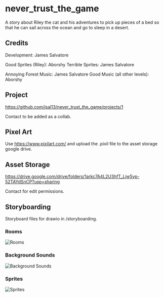 # never_trust_the_game

A story about Riley the cat and his adventures to pick up pieces of a bed so that he can sail across the ocean and go to sleep in a desert.

## Credits

Development: James Salvatore

Good Sprites (Riley): Aborshy
Terrible Sprites: James Salvatore

Annoying Forest Music: James Salvatore
Good Music (all other levels): Aborshy

## Project

https://github.com/jsal13/never_trust_the_game/projects/1

Contact to be added as a collab.

## Pixel Art

Use https://www.pixilart.com/ and upload the .pixil file to the asset storage google drive.

## Asset Storage

https://drive.google.com/drive/folders/1arkc7A4L2U3hfT_Ljw5yp-52TAYdSnCP?usp=sharing

Contact for edit permissions.

## Storyboarding

Storyboard files for drawio in /storyboarding.

### Rooms

![Rooms](https://github.com/jsal13/never_trust_the_game/raw/master/storyboarding/never_trust_the_diagram_rm.png)

### Background Sounds

![Background Sounds](https://github.com/jsal13/never_trust_the_game/raw/master/storyboarding/never_trust_the_diagram_snd.png)

### Sprites

![Sprites](https://github.com/jsal13/never_trust_the_game/raw/master/storyboarding/never_trust_the_diagram_spr.png)
